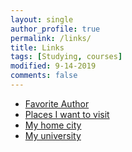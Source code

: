 ```yaml
---
layout: single
author_profile: true
permalink: /links/
title: Links
tags: [Studying, courses]
modified: 9-14-2019
comments: false
---
```



* [Favorite Author](https://en.wikipedia.org/wiki/Fredrik_Backman)
* [Places I want to visit](https://nl.wikipedia.org/wiki/Canada)
* [My home city](https://fa.wikipedia.org/wiki/%D9%85%D9%87%D8%AF%DB%8C%E2%80%8C%D8%B4%D9%87%D8%B1)
* [My university](http://www.iust.ac.ir/)

